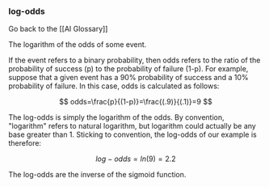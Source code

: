 ### log-odds

Go back to the [[AI Glossary]]


The logarithm of the odds of some event.

If the event refers to a binary probability, then odds refers to the ratio of the probability of success (p) to the probability of failure (1-p). For example, suppose that a given event has a 90% probability of success and a 10% probability of failure. In this case, odds is calculated as follows:

$$  odds=\frac{p}{(1-p)}=\frac{(.9)}{(.1)}=9
$$

The log-odds is simply the logarithm of the odds. By convention, "logarithm" refers to natural logarithm, but logarithm could actually be any base greater than 1. Sticking to convention, the log-odds of our example is therefore:

$$  log-odds = ln(9) = 2.2
$$

The log-odds are the inverse of the sigmoid function.

